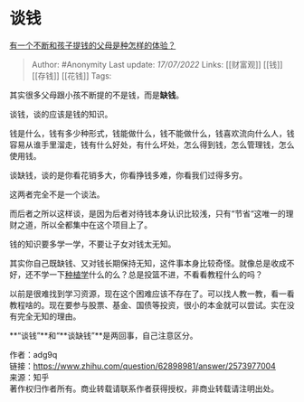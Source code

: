 # 谈钱
[有一个不断和孩子提钱的父母是种怎样的体验？](https://www.zhihu.com/question/62898981/answer/2573977004)

> Author: #Anonymity 
> Last update: *17/07/2022* 
> Links: [[财富观]] [[钱]] [[存钱]] [[花钱]]
> Tags: 

其实很多父母跟小孩不断提的不是钱，而是**缺钱**。

谈钱，谈的应该是钱的知识。

钱是什么，钱有多少种形式，钱能做什么，钱不能做什么，钱喜欢流向什么人，钱容易从谁手里溜走，钱有什么好处，有什么坏处，怎么得到钱，怎么管理钱，怎么使用钱。

谈缺钱，谈的是你看花销多大，你看挣钱多难，你看我们过得多穷。

这两者完全不是一个谈法。

而后者之所以这样谈，是因为后者对待钱本身认识比较浅，只有“节省“这唯一的理财之道，所以全都集中在这个项目上了。

钱的知识要多学一学，不要让子女对钱太无知。

其实你自己既缺钱、又对钱长期保持无知，这件事本身比较奇怪。就像总是收成不好，还不学一下[种植学](https://www.zhihu.com/search?q=%E7%A7%8D%E6%A4%8D%E5%AD%A6&search_source=Entity&hybrid_search_source=Entity&hybrid_search_extra=%7B%22sourceType%22%3A%22answer%22%2C%22sourceId%22%3A2573977004%7D)什么的么？总是投篮不进，不看看教程什么的吗？

以前是很难找到学习资源，现在这个困难应该不存在了。可以找人教一教，看一看教程啥的。现在要参与股票、基金、国债等投资，很小的本金就可以尝试。实在没有完全无知的理由。

**“谈钱”**和“**谈缺钱”**是两回事，自己注意区分。

  
  
作者：adg9q  
链接：https://www.zhihu.com/question/62898981/answer/2573977004  
来源：知乎  
著作权归作者所有。商业转载请联系作者获得授权，非商业转载请注明出处。